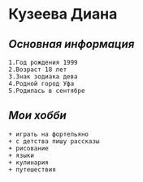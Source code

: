 # **Кузеева Диана**
## *Основная информация*
    1.Год рождения 1999
    2.Возраст 18 лет
    3.Знак зодиака дева
    4.Родной город Уфа
    5.Родилась в сентябре
## *Мои хобби*
    + играть на фортепьяно
    + с детства пишу рассказы
    + рисование
    + языки
    + кулинария
    + путешествия
